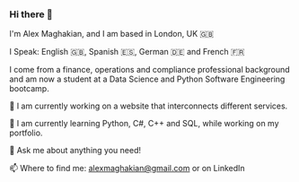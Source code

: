 ### Hi there 👋

I'm Alex Maghakian, and I am based in London, UK 🇬🇧

I Speak: English 🇬🇧, Spanish 🇪🇸, German 🇩🇪 and French 🇫🇷

I come from a finance, operations and compliance professional background and am now a student at a Data Science and Python Software Engineering bootcamp.

🔭 I am currently working on a website that interconnects different services.

🐍 I am currently learning Python, C#, C++ and SQL, while working on my portfolio.

💬 Ask me about anything you need!

📫 Where to find me: alexmaghakian@gmail.com or on LinkedIn
